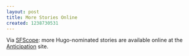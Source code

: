```yaml
---
layout: post
title: More Stories Online
created: 1238730531
---
```

Via [SFScope](http://sfscope.com/2009/03/hugo-nominated-stories-availab.html):  more Hugo-nominated stories are available online at the [Anticipation](http://anticipationsf.ca/English/Hugos) site.
